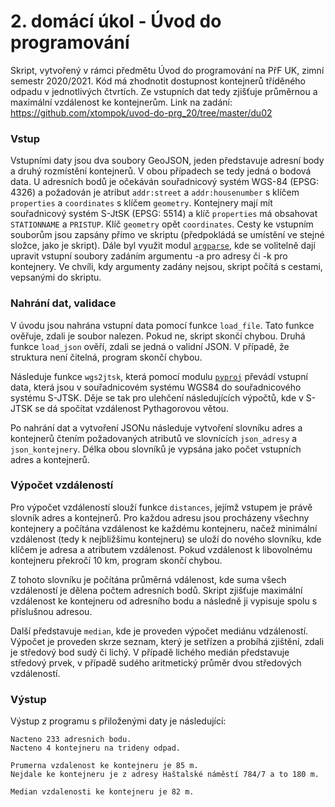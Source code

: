 # 2. domácí úkol - Úvod do programování

Skript, vytvořený v rámci předmětu Úvod do programování na PřF UK, zimní semestr 2020/2021. 
Kód má zhodnotit dostupnost kontejnerů tříděného odpadu v jednotlivých čtvrtích. Ze vstupních dat tedy zjišťuje průměrnou a maximální vzdálenost ke kontejnerům. 
Link na zadání: https://github.com/xtompok/uvod-do-prg_20/tree/master/du02

<h3> Vstup </h3>

Vstupními daty jsou dva soubory GeoJSON, jeden představuje adresní body a druhý rozmístění kontejnerů. V obou případech se tedy jedná 
o bodová data. 
U adresních bodů je očekáván souřadnicový systém WGS-84 (EPSG: 4326) a požadován je atribut `addr:street` a `addr:housenumber` s klíčem `properties` a `coordinates` s klíčem `geometry`. 
Kontejnery mají mít souřadnicový systém S-JtSK (EPSG: 5514) a klíč `properties` má obsahovat `STATIONNAME` a `PRISTUP`. Klíč `geometry` opět `coordinates`.
Cesty ke vstupním souborům jsou zapsány přímo ve skriptu (předpokládá se umístění ve stejné složce, jako je skript). Dále byl využit modul [`argparse`](https://docs.python.org/3/library/argparse.html), kde se volitelně dají upravit vstupní
soubory zadáním argumentu -a pro adresy či -k pro kontejnery. Ve chvíli, kdy argumenty zadány nejsou, skript počítá s cestami, vepsanými do skriptu.  

<h3> Nahrání dat, validace </h3>

V úvodu jsou nahrána vstupní data pomocí funkce `load_file`. Tato funkce ověřuje, zdali je soubor nalezen. Pokud ne, skript skončí chybou.
Druhá funkce `load_json` ověří, zdali se jedná o validní JSON. V případě, že struktura není čitelná, program skončí chybou. 

Následuje funkce `wgs2jtsk`, která pomocí modulu [`pyproj`](https://pypi.org/project/pyproj/) převádí vstupní data, která jsou v souřadnicovém systému WGS84 
do souřadnicového systému S-JTSK. Děje se tak pro ulehčení následujících výpočtů, kde v S-JTSK se dá spočítat vzdálenost Pythagorovou větou. 

Po nahrání dat a vytvoření JSONu následuje vytvoření slovníku adres a kontejnerů čtením požadovaných atributů ve slovnících `json_adresy` a `json_kontejnery`. Délka obou slovníků je vypsána jako počet vstupních adres a kontejnerů. 

<h3> Výpočet vzdáleností </h3>

Pro výpočet vzdáleností slouží funkce `distances`, jejímž vstupem je právě slovník adres a kontejnerů. Pro každou adresu jsou procházeny všechny kontejnery a počítána
vzdálenost ke každému kontejneru, načež minimální vzdálenost (tedy k nejbližšímu kontejneru) se uloží do nového slovníku, kde klíčem je adresa a atributem vzdálenost. 
Pokud vzdálenost k libovolnému kontejneru překročí 10 km, program skončí chybou. 

Z tohoto slovníku je počítána průměrná vdálenost, kde suma všech vzdáleností je dělena počtem adresních bodů. 
Skript zjišťuje maximální vzdálenost ke kontejneru od adresního bodu a následně ji vypisuje spolu s příslušnou adresou. 

Další představuje `median`, kde je proveden výpočet mediánu vdzáleností. Výpočet je proveden skrze seznam, který je setřízen a probíhá zjištění, zdali
je středový bod sudý či lichý. V případě lichého medián představuje středový prvek, v případě sudého aritmetický průměr dvou středových vzdáleností. 

<h3> Výstup </h3>

Výstup z programu s přiloženými daty je následující: 

```
Nacteno 233 adresnich bodu.
Nacteno 4 kontejneru na trideny odpad.

Prumerna vzdalenost ke kontejneru je 85 m.
Nejdale ke kontejneru je z adresy Haštalské náměstí 784/7 a to 180 m.

Median vzdalenosti ke kontejneru je 82 m.
```
